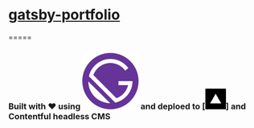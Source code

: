 # [gatsby-portfolio](https://www.unessdev.com/ "Click to visit my website")

=====

### Built with ❤️ using [![gatsby logo](./gatsby.svg)](https://www.gatsbyjs.com/) and deploed to [![Vercel logo](./vercel.png)] and Contentful headless CMS
